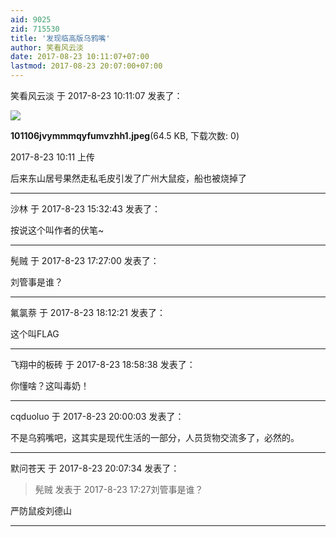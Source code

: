 ```yaml
---
aid: 9025
zid: 715530
title: '发现临高版乌鸦嘴'
author: 笑看风云淡
date: 2017-08-23 10:11:07+07:00
lastmod: 2017-08-23 20:07:00+07:00
---
```


笑看风云淡 于 2017-8-23 10:11:07 发表了：

![](https://mirrors.tuna.tsinghua.edu.cn/osdn/lgqm/72877/101106jvymmmqyfumvzhh1.jpeg)



**101106jvymmmqyfumvzhh1.jpeg**(64.5 KB, 下载次数: 0)



2017-8-23 10:11 上传



后来东山居号果然走私毛皮引发了广州大鼠疫，船也被烧掉了

---------

沙林 于 2017-8-23 15:32:43 发表了：

按说这个叫作者的伏笔~

---------

髡贼 于 2017-8-23 17:27:00 发表了：

刘管事是谁？

---------

氟氯萘 于 2017-8-23 18:12:21 发表了：

这个叫FLAG

---------

飞翔中的板砖 于 2017-8-23 18:58:38 发表了：

你懂啥？这叫毒奶！

---------

cqduoluo 于 2017-8-23 20:00:03 发表了：

不是乌鸦嘴吧，这其实是现代生活的一部分，人员货物交流多了，必然的。

---------

默问苍天 于 2017-8-23 20:07:34 发表了：

> 髡贼 发表于 2017-8-23 17:27刘管事是谁？



严防鼠疫刘德山

---------

